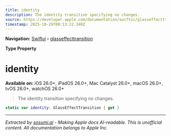 ```yaml
---
title: identity
description: The identity transition specifying no changes.
source: https://developer.apple.com/documentation/swiftui/glasseffecttransition/identity
timestamp: 2025-10-29T00:13:22.340Z
---
```


**Navigation:** [Swiftui](/documentation/swiftui) › [glasseffecttransition](/documentation/swiftui/glasseffecttransition)

**Type Property**

# identity

**Available on:** iOS 26.0+, iPadOS 26.0+, Mac Catalyst 26.0+, macOS 26.0+, tvOS 26.0+, watchOS 26.0+

> The identity transition specifying no changes.

```swift
static var identity: GlassEffectTransition { get }
```

---

*Extracted by [sosumi.ai](https://sosumi.ai) - Making Apple docs AI-readable.*
*This is unofficial content. All documentation belongs to Apple Inc.*
